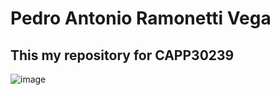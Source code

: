# Pedro Antonio Ramonetti Vega

## This my repository for CAPP30239 

![image](https://user-images.githubusercontent.com/90287027/195933144-dfa0000a-6360-4488-80ca-f9ed3b4611ba.png)
